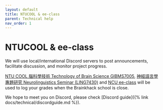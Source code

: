 ```yaml
---
layout: default
title: NTUCOOL & ee-class
parent: Technical help
nav_order: 1
---
```


# NTUCOOL & ee-class

We will use local/international Discord servers to post announcements, facilitate discussion, and monitor project progress.

[NTU COOL 腦科學技術 Technology of Brain Science GIBMS7005](https://cool.ntu.edu.tw/courses/22213), [神經語言學專題研究 Neurolinguistics Seminar (LING7430)](https://cool.ntu.edu.tw/courses/22938) and [NCU ee-class](https://ncueeclass.ncu.edu.tw/) will be used to log your grades when the Brainkhack school is close. 

We hope to meet you on Discord, please check [Discord guide]({% link docs/technical/discordguide.md %}).